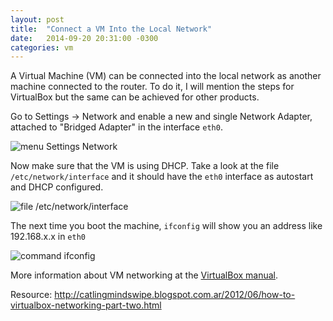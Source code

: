 ```yaml
---
layout: post
title:  "Connect a VM Into the Local Network"
date:   2014-09-20 20:31:00 -0300
categories: vm
---
```

A Virtual Machine (VM) can be connected into the local network as another machine connected to the router. To do it, I will mention the steps for VirtualBox but the same can be achieved for other products.

Go to Settings -> Network and enable a new and single Network Adapter, attached to "Bridged Adapter" in the interface `eth0`.

![menu Settings Network](http://i.imgur.com/UYj8F9n.png)

Now make sure that the VM is using DHCP. Take a look at the file `/etc/network/interface` and it should have the `eth0` interface as autostart and DHCP configured.

![file /etc/network/interface](http://i.imgur.com/28CTWKg.png)

The next time you boot the machine, `ifconfig` will show you an address like 192.168.x.x in `eth0`

![command ifconfig](http://i.imgur.com/3oL8JeC.png)

More information about VM networking at the [VirtualBox manual][vm-manual].

Resource: http://catlingmindswipe.blogspot.com.ar/2012/06/how-to-virtualbox-networking-part-two.html

[vm-manual]: http://www.virtualbox.org/manual/ch06.html#network_bridged
